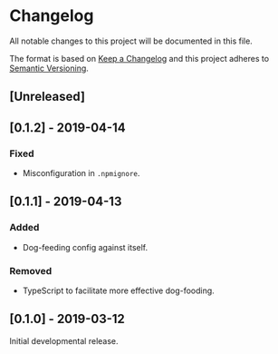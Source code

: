 # Changelog

All notable changes to this project will be documented in this file.

The format is based on [Keep a Changelog](http://keepachangelog.com/en/1.0.0/)
and this project adheres to [Semantic Versioning](http://semver.org/spec/v2.0.0.html).

## [Unreleased]

## [0.1.2] - 2019-04-14

### Fixed

- Misconfiguration in `.npmignore`.

## [0.1.1] - 2019-04-13

### Added

- Dog-feeding config against itself.

### Removed

- TypeScript to facilitate more effective dog-fooding.

## [0.1.0] - 2019-03-12

Initial developmental release.
